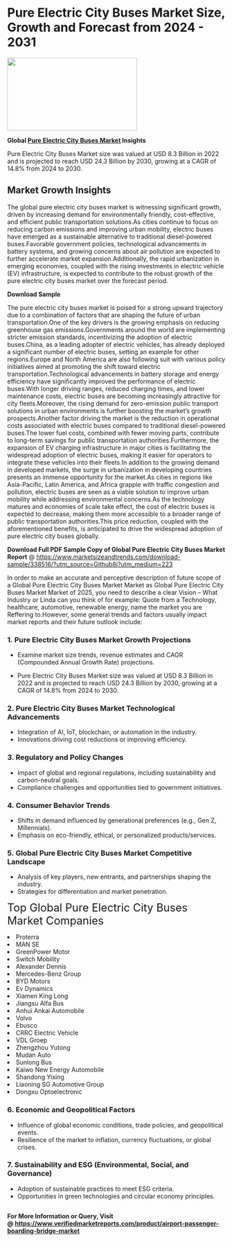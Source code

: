 <H1>Pure Electric City Buses Market Size, Growth and Forecast from 2024 - 2031</H1><img class="aligncenter size-medium wp-image-584254" src="https://thirdeyenews.in/wp-content/uploads/2024/09/Global-Market-Research-300x168.jpeg" alt="" width="300" height="168" /><p><strong>Global&nbsp;<a href="https://www.marketsizeandtrends.com/download-sample/338516/?utm_source=Github8j?utm_medium=223">Pure Electric City Buses Market</a> Insights</strong></p><p>Pure Electric City Buses Market size was valued at USD 8.3 Billion in 2022 and is projected to reach USD 24.3 Billion by 2030, growing at a CAGR of 14.8% from 2024 to 2030.</p><p><h2>Market Growth Insights</h2> <p>The global pure electric city buses market is witnessing significant growth, driven by increasing demand for environmentally friendly, cost-effective, and efficient public transportation solutions.As cities continue to focus on reducing carbon emissions and improving urban mobility, electric buses have emerged as a sustainable alternative to traditional diesel-powered buses.Favorable government policies, technological advancements in battery systems, and growing concerns about air pollution are expected to further accelerate market expansion.Additionally, the rapid urbanization in emerging economies, coupled with the rising investments in electric vehicle (EV) infrastructure, is expected to contribute to the robust growth of the pure electric city buses market over the forecast period.</p> <p><strong>Download Sample</strong></p> <p>The pure electric city buses market is poised for a strong upward trajectory due to a combination of factors that are shaping the future of urban transportation.One of the key drivers is the growing emphasis on reducing greenhouse gas emissions.Governments around the world are implementing stricter emission standards, incentivizing the adoption of electric buses.China, as a leading adopter of electric vehicles, has already deployed a significant number of electric buses, setting an example for other regions.Europe and North America are also following suit with various policy initiatives aimed at promoting the shift toward electric transportation.Technological advancements in battery storage and energy efficiency have significantly improved the performance of electric buses.With longer driving ranges, reduced charging times, and lower maintenance costs, electric buses are becoming increasingly attractive for city fleets.Moreover, the rising demand for zero-emission public transport solutions in urban environments is further boosting the market’s growth prospects.Another factor driving the market is the reduction in operational costs associated with electric buses compared to traditional diesel-powered buses.The lower fuel costs, combined with fewer moving parts, contribute to long-term savings for public transportation authorities.Furthermore, the expansion of EV charging infrastructure in major cities is facilitating the widespread adoption of electric buses, making it easier for operators to integrate these vehicles into their fleets.In addition to the growing demand in developed markets, the surge in urbanization in developing countries presents an immense opportunity for the market.As cities in regions like Asia-Pacific, Latin America, and Africa grapple with traffic congestion and pollution, electric buses are seen as a viable solution to improve urban mobility while addressing environmental concerns.As the technology matures and economies of scale take effect, the cost of electric buses is expected to decrease, making them more accessible to a broader range of public transportation authorities.This price reduction, coupled with the aforementioned benefits, is anticipated to drive the widespread adoption of pure electric city buses globally.<p><span class=""><strong>Download Full PDF Sample Copy of Global Pure Electric City Buses Market Report</strong> @ <a href="https://www.marketsizeandtrends.com/download-sample/338516/?utm_source=Github8j?utm_medium=223" target="_blank">https://www.marketsizeandtrends.com/download-sample/338516/?utm_source=Github8j?utm_medium=223</a></span></p><p>In order to make an accurate and perceptive description of future scope of a Global&nbsp;Pure Electric City Buses Market Market as Global&nbsp;Pure Electric City Buses Market Market of 2025, you need to describe a clear Vision &ndash; What Industry or Linda can you think of for example: Quote from a Technology, healthcare, automotive, renewable energy, name the market you are Reffering to.However, some general trends and factors usually impact market reports and their future outlook include:</p><h3>1.&nbsp;<strong>Pure Electric City Buses Market Growth Projections</strong></h3><ul><li>Examine market size trends, revenue estimates and CAGR (Compounded Annual Growth Rate) projections.</li><li><p>Pure Electric City Buses Market size was valued at USD 8.3 Billion in 2022 and is projected to reach USD 24.3 Billion by 2030, growing at a CAGR of 14.8% from 2024 to 2030.</p></li></ul><h3>2.&nbsp;<strong>Pure Electric City Buses Market Technological Advancements</strong></h3><ul><li>Integration of AI, IoT, blockchain, or automation in the industry.</li><li>Innovations driving cost reductions or improving efficiency.</li></ul><h3>3.&nbsp;<strong>Regulatory and Policy Changes</strong></h3><ul><li>Impact of global and regional regulations, including sustainability and carbon-neutral goals.</li><li>Compliance challenges and opportunities tied to government initiatives.</li></ul><h3>4.&nbsp;<strong>Consumer Behavior Trends</strong></h3><ul><li>Shifts in demand influenced by generational preferences (e.g., Gen Z, Millennials).</li><li>Emphasis on eco-friendly, ethical, or personalized products/services.</li></ul><h3>5.&nbsp;<strong>Global Pure Electric City Buses Market Competitive Landscape</strong></h3><ul><li>Analysis of key players, new entrants, and partnerships shaping the industry.</li><li>Strategies for differentiation and market penetration.</li></ul><p data-pm-slice="1 1 []"><span style="color: inherit; font-family: inherit; font-size: 25px;">Top Global Pure Electric City Buses Market Companies</span></p><div class="" data-test-id=""><p><li>Proterra</li><li> MAN SE</li><li> GreenPower Motor</li><li> Switch Mobility</li><li> Alexander Dennis</li><li> Mercedes-Benz Group</li><li> BYD Motors</li><li> Ev Dynamics</li><li> Xiamen King Long</li><li> Jiangsu Alfa Bus</li><li> Anhui Ankai Automobile</li><li> Volvo</li><li> Ebusco</li><li> CRRC Electric Vehicle</li><li> VDL Groep</li><li> Zhengzhou Yutong</li><li> Mudan Auto</li><li> Sunlong Bus</li><li> Kaiwo New Energy Automobile</li><li> Shandong Yixing</li><li> Liaoning SG Automotive Group</li><li> Dongxu Optoelectronic</li></p></div><h3>6.&nbsp;<strong>Economic and Geopolitical Factors</strong></h3><ul><li>Influence of global economic conditions, trade policies, and geopolitical events.</li><li>Resilience of the market to inflation, currency fluctuations, or global crises.</li></ul><h3>7.&nbsp;<strong>Sustainability and ESG (Environmental, Social, and Governance)</strong></h3><ul><li>Adoption of sustainable practices to meet ESG criteria.</li><li>Opportunities in green technologies and circular economy principles.</li></ul><h2><strong style="font-size: 14px;">For More Information or Query, Visit @&nbsp;</strong><a style="background-color: #ffffff; font-size: 14px;" href="https://www.marketsizeandtrends.com/report/pure-electric-city-buses-market/" target="_blank">https://www.verifiedmarketreports.com/product/airport-passenger-boarding-bridge-market</a></h2>